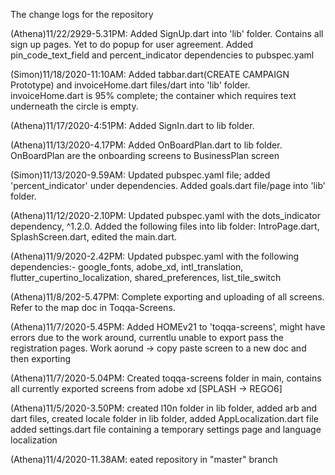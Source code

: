 The change logs for the repository

(Athena)11/22/2929-5.31PM: Added SignUp.dart into 'lib' folder. Contains all sign up pages. Yet to do popup for user agreement.
                           Added pin_code_text_field and percent_indicator dependencies to pubspec.yaml

(Simon)11/18/2020-11:10AM: Added tabbar.dart(CREATE CAMPAIGN Prototype) and invoiceHome.dart files/dart into 'lib' folder. invoiceHome.dart is 95% complete; the container which requires text underneath the circle is empty.

(Athena)11/17/2020-4:51PM: Added SignIn.dart to lib folder. 

(Athena)11/13/2020-4.17PM: Added OnBoardPlan.dart to lib folder. OnBoardPlan are the onboarding screens to BusinessPlan screen

(Simon)11/13/2020-9.59AM: Updated pubspec.yaml file; added 'percent_indicator' under dependencies. Added goals.dart file/page into 'lib' folder.

(Athena)11/12/2020-2.10PM: Updated pubspec.yaml with the dots_indicator dependency, ^1.2.0. Added the following files into lib folder: IntroPage.dart, SplashScreen.dart, edited the main.dart.

(Athena)11/9/2020-2.42PM: Updated pubspec.yaml with the following dependencies:- google_fonts, adobe_xd, intl_translation, flutter_cupertino_localization, shared_preferences, list_tile_switch

(Athena)11/8/202-5.47PM: Complete exporting and uploading of all screens. Refer to the map doc in Toqqa-Screens.

(Athena)11/7/2020-5.45PM: Added HOMEv21 to 'toqqa-screens', might have errors due to the work around, currentlu unable to export pass the registration pages. Work aorund -> copy paste screen to a new doc and then exporting

(Athena)11/7/2020-5.04PM: Created toqqa-screens folder in main, contains all currently exported screens from adobe xd [SPLASH -> REGO6]

(Athena)11/5/2020-3.50PM: created l10n folder in lib folder, added arb and dart files,
                  created locale folder in lib folder, added AppLocalization.dart file
                  added settings.dart file containing a temporary settings page and language localization
                  
(Athena)11/4/2020-11.38AM: eated repository in "master" branch
